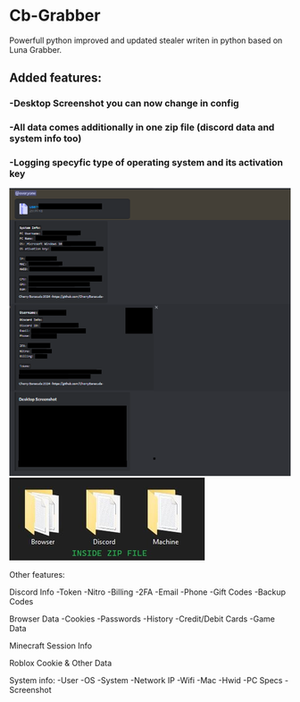 # Cb-Grabber
Powerfull python improved and updated stealer writen in python based on Luna Grabber.
## Added features:
### -Desktop Screenshot you can now change in config
### -All data comes additionally in one zip file (discord data and system info too)
### -Logging specyfic type of operating system and its activation key


<img src="https://raw.githubusercontent.com/CherryBaracuda/Cb-Grabber/main/images/1.png?raw=true">
<img src="https://raw.githubusercontent.com/CherryBaracuda/Cb-Grabber/main/images/2.jpg?raw=true">

Other features: 

Discord Info
-Token
-Nitro
-Billing
-2FA
-Email
-Phone
-Gift Codes
-Backup Codes

Browser Data
-Cookies
-Passwords
-History
-Credit/Debit Cards
-Game Data

Minecraft Session Info

Roblox Cookie & Other Data

System info:
-User
-OS
-System
-Network IP
-Wifi
-Mac
-Hwid
-PC Specs
-Screenshot

